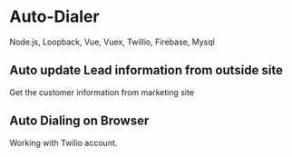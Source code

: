 # Auto-Dialer
Node.js, Loopback, Vue, Vuex, Twillio, Firebase, Mysql

## Auto update Lead information from outside site

Get the customer information from marketing site

## Auto Dialing on Browser

Working with Twilio account.
